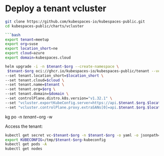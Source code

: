 # Deploy a tenant vcluster

```bash
git clone https://github.com/kubespaces-io/kubespaces-public.git
cd kubespaces-public/charts/vcluster

```bash
export tenant=meetup
export org=suse
export location_short=ne
export cloud=azure
export domain=kubespaces.cloud

helm upgrade -i -n $tenant-$org --create-namespace \
 $tenant-$org oci://ghcr.io/kubespaces-io/kubespaces-public/tenant --version 0.1.6 \
--set tenant.location_short=$location_short \
--set tenant.cloud=$cloud \
--set tenant.name=$tenant \
--set tenant.org=$org \
--set tenant.domain=$domain \
--set controlPlane.distro.k8s.version="v1.32.1" \
--set "vcluster.exportKubeConfig.server=https://api.$tenant.$org.$location_short.$cloud.$domain" \
--set "vcluster.controlPlane.proxy.extraSANs[0]=api.$tenant.$org.$location_short.$cloud.$domain"
```

kg po -n $tenant-$org -w

Access the tenant:

```bash
kubectl get secret vc-$tenant-$org -n $tenant-$org -o yaml -o jsonpath='{.data.config}' | base64 -d > /tmp/$tenant-$org-kubeconfig
export KUBECONFIG=/tmp/$tenant-$org-kubeconfig
kubectl get pods -A
kubectl get nodes
```